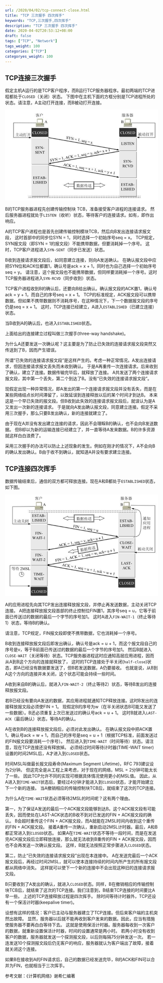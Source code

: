 ```yaml
---
url: /2020/04/02/tcp-connect-close.html
title: "TCP 三次握手 四次挥手"
keywords: "TCP,三次握手,四次挥手"
description: "TCP 三次握手 四次挥手"
date: 2020-04-02T20:53:12+08:00
draft: false
tags: ["TCP", "Network"]
tags_weight: 100
categories: ["TCP"]
categoryes_weight: 100
---
```


## TCP连接三次握手

假定主机A运行的是TCP客户程序，而B运行TCP服务器程序。最初两端的TCP进程都处于`CLOSED`（关闭）状态。
下图中在主机下面的方框分别是TCP进程所处的状态。请注意，A主动打开连接，而B被动打开连接。

![TCP三次握手](/images/tcp_connect.jpeg)

B的TCP服务器进程先创建传输控制块 TCB，准备接受客户进程的连接请求。
然后服务器进程就处于`LISTEN`（收听）状态，等待客户的连接请求。如有，即作出响应。

A的TCP客户进程也是首先创建传输控制模块TCB，然后向B发出连接请求报文段，
这时首部中的同步位SYN = 1，同时选择一个初始序号seq = x。
TCP规定，SYN报文段（即SYN = 1的报文段）不能携带数据，但要消耗掉一个序号。
这时，TCP客户进程进入`SYN-SENT`（同步已发送）状态。

B收到连接请求报文段后，如同意建立连接，则向A发送确认。
在确认报文段中应把SYN位和ACK位都置1，确认号是ack = x + 1，同时也为自己选择一个初始序号seq = y。
请注意，这个报文段也不能携带数据，但同样要消耗掉一个序号。这时TCP服务器进程进入`SYN-RCVD`（同步收到）状态。

TCP客户进程收到B的确认后，还要向B给出确认。确认报文段的ACK置1，确认号ack = y + 1，而自己的序号seq = x + 1。
TCP的标准规定，ACK报文段可以携带数据。但如果不携带数据则不消耗序号，在这种情况下，下一个数据报文段的序号仍是seq = x + 1。
这时，TCP连接已经建立，A进入`ESTABLISHED`（已建立连接）状态。

当B收到A的确认后，也进入`ESTABLISHED`状态。

上面给出的连接建立过程叫做三次握手(three-way handshake)。

为什么A还要发送一次确认呢？这主要是为了防止已失效的连接请求报文段突然又传送到了B，因而产生错误。

所谓“已失效的连接请求报文段”是这样产生的。考虑一种正常情况。A发出连接请求，但因连接请求报文丢失而未收到确认。
于是A再重传一次连接请求。后来收到了确认，建立了连接。数据传输完毕后，就释放了连接。
A共发送了两个连接请求报文段，其中第一个丢失，第二个到达了B。没有“已失效的连接请求报文段”。

现假定出现一种异常情况，即A发出的第一个连接请求报文段并没有丢失，而是在某些网络结点长时间滞留了，以致延误到连接释放以后的某个时间才到达B。
本来这是一个早已失效的报文段。但B收到此失效的连接请求报文段后，就误认为是A又发出一次新的连接请求。
于是就向A发出确认报文段，同意建立连接。假定不采用三次握手，那么只要B发出确认，新的连接就建立了。

由于现在A并没有发出建立连接的请求，因此不会理睬B的确认，也不会向B发送数据。
但B却以为新的运输连接已经建立了，并一直等待A发来数据。B的许多资源就这样白白浪费了。

采用三次握手的办法可以防止上述现象的发生。例如在刚才的情况下，A不会向B的确认发出确认。B由于收不到确认，就知道A并没有要求建立连接。

## TCP连接四次挥手

数据传输结束后，通信的双方都可释放连接。现在A和B都处于`ESTABLISHED`状态，如下图。

![TCP四次挥手](/images/tcp_close.jpg)

A的应用进程先向其TCP发出连接释放报文段，并停止再发送数据，主动关闭TCP连接。
A把连接释放报文段首部的终止控制位FIN置1，其序号seq = u，它等于前面已传送过的数据的最后一个字节的序号加1。
这时A进入`FIN-WAIT-1`（终止等待1）状态，等待B的确认。

请注意，TCP规定，FIN报文段即使不携带数据，它也消耗掉一个序号。

B收到连接释放报文段后即发出确认，确认号是ack = u + 1，而这个报文段自己的序号是v，等于B前面已传送过的数据的最后一个字节的序号加1。
然后B就进入`CLOSE-WAIT`（关闭等待）状态。TCP服务器进程这时应通知高层应用进程，因而从A到B这个方向的连接就释放了，
这时的TCP连接处于半关闭(`half-close`)状态，即A已经没有数据要发送了，但B若发送数据，A仍要接收。
也就是说，从B到A这个方向的连接并未关闭，这个状态可能会持续一些时间。

A收到来自B的确认后，就进入`FIN-WAIT-2`（终止等待2）状态，等待B发出的连接释放报文段。

若B已经没有要向A发送的数据，其应用进程就通知TCP释放连接。这时B发出的连接释放报文段必须使FIN = 1。
现假定B的序号为w（在半关闭状态B可能又发送了一些数据）。B还必须重复上次已发送过的确认号ack = u + 1。
这时B就进入`LAST-ACK`（最后确认）状态，等待A的确认。

A在收到B的连接释放报文段后，必须对此发出确认。
在确认报文段中把ACK置1，确认号ack = w + 1，而自己的序号是seq = u + 1（根据TCP标准，前面发送过的FIN报文段要消耗一个序号）。
然后进入到`TIME-WAIT`（时间等待）状态。请注意，现在TCP连接还没有释放掉。
必须经过时间等待计时器(TIME-WAIT timer)设置的时间2MSL后，A才进入到`CLOSED`状态。

时间MSL叫做最长报文段寿命(Maximum Segment Lifetime)，RFC 793建议设为2分钟。
但这完全是从工程上来考虑，对于现在的网络，MSL = 2分钟可能太长了一些。
因此TCP允许不同的实现可根据具体情况使用更小的MSL值。
因此，从A进入到`TIME-WAIT`状态后，要经过4分钟才能进入到`CLOSED`状态，才能开始建立下一个新的连接。
当A撤销相应的传输控制块TCB后，就结束了这次的TCP连接。

为什么A在`TIME-WAIT`状态必须等待2MSL的时间呢？这有两个理由。

第一，为了保证A发送的最后一个ACK报文段能够到达B。这个ACK报文段有可能丢失，因而使处在LAST-ACK状态的B收不到对已发送的FIN + ACK报文段的确认。
B会超时重传这个FIN + ACK报文段，而A就能在2MSL时间内收到这个重传的FIN + ACK报文段。
接着A重传一次确认，重新启动2MSL计时器。最后，A和B都正常进入到`CLOSED`状态。
如果A在`TIME-WAIT`状态不等待一段时间，而是在发送完ACK报文段后立即释放连接，那么就无法收到B重传的FIN + ACK报文段，因而也不会再发送一次确认报文段。
这样，B就无法按照正常步骤进入`CLOSED`状态。

第二，防止“已失效的连接请求报文段”出现在本连接中。
A在发送完最后一个ACK报文段后，再经过时间2MSL，就可以使本连接持续的时间内所产生的所有报文段都从网络中消失。
这样就可以使下一个新的连接中不会出现这种旧的连接请求报文段。

B只要收到了A发出的确认，就进入`CLOSED`状态。同样，B在撤销相应的传输控制块TCB后，就结束了这次的TCP连接。我们注意到，B结束TCP连接的时间要比A早一些。
上述的TCP连接释放过程是四次挥手。
除时间等待计时器外，TCP还设有一个保活计时器(keepalive timer)。

设想有这样的情况：客户已主动与服务器建立了TCP连接。但后来客户端的主机突然出故障。
显然，服务器以后就不能再收到客户发来的数据。因此，应当有措施使服务器不要再白白等待下去。
这就是使用保活计时器。服务器每收到一次客户的数据，就重新设置保活计时器，时间的设置通常是两小时。
若两小时没有收到客户的数据，服务器就发送一个探测报文段，以后则每隔75分钟发送一次。
若一连发送10个探测报文段后仍无客户的响应，服务器就认为客户端出了故障，接着就关闭这个连接。

如果B在接收到A的FIN请求后，自己的数据已经发送完毕，B的ACK和FIN可以合并为FIN，也就相当于三次挥手。

参考文献：《计算机网络》谢希仁编著
